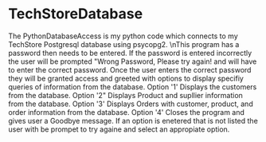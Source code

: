 # TechStoreDatabase
The PythonDatabaseAccess is my python code which connects to my TechStore Postgresql database using psycopg2.
\nThis program has a password then needs to be entered.
If the password is entered incorrectly the user will be prompted "Wrong Password, Please try again! and will have to enter the correct password.
Once the user enters the correct password they will be granted access and greeted with options to display specifiy queries of information from the database.
Option '1' Displays the customers from the database.
Option '2" Displays Product and supllier information from the database.
Option '3' Displays Orders with customer, product, and order information from the database.
Option '4' Closes the program and gives user a Goodbye message.
If an option is enetered that is not listed the user with be prompet to try againe and select an appropiate option.
